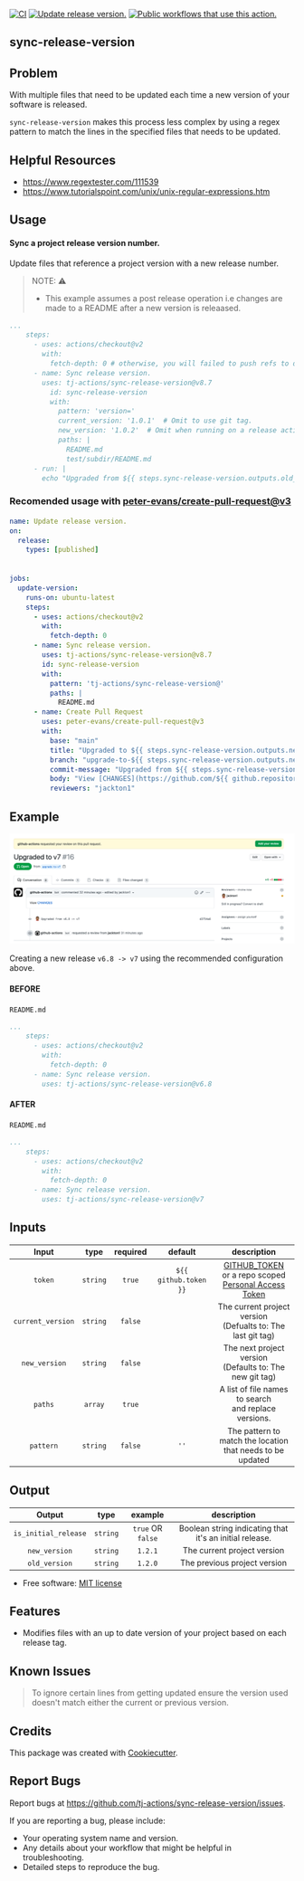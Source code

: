 [![CI](https://github.com/tj-actions/sync-release-version/workflows/CI/badge.svg)](https://github.com/tj-actions/sync-release-version/actions?query=workflow%3ACI)
[![Update release version.](https://github.com/tj-actions/sync-release-version/workflows/Update%20release%20version./badge.svg)](https://github.com/tj-actions/sync-release-version/actions?query=workflow%3A%22Update+release+version.%22) 
<a href="https://github.com/search?q=tj-actions+sync-release-version+path%3A.github%2Fworkflows+language%3AYAML&type=code" target="_blank" title="Public workflows that use this action."><img src="https://img.shields.io/endpoint?url=https%3A%2F%2Fapi-tj-actions.vercel.app%2Fapi%2Fgithub-actions%2Fused-by%3Faction%3Dtj-actions%2Fsync-release-version%26badge%3Dtrue" alt="Public workflows that use this action."></a>

sync-release-version
--------------------
Problem
-------
With multiple files that need to be updated each time a new version of your software is released.


`sync-release-version` makes this process less complex by using a regex pattern to match the lines in the specified files that needs to be updated.

Helpful Resources
------------------
- https://www.regextester.com/111539
- https://www.tutorialspoint.com/unix/unix-regular-expressions.htm

Usage
-----

#### Sync a project release version number.

Update files that reference a project version with a new release number.

> NOTE: ⚠️
> * This example assumes a post release operation i.e changes are made to a README after a new version is releaased.

```yaml
...
    steps:
      - uses: actions/checkout@v2
        with:
          fetch-depth: 0 # otherwise, you will failed to push refs to dest repo
      - name: Sync release version.
        uses: tj-actions/sync-release-version@v8.7
          id: sync-release-version
          with:
            pattern: 'version='
            current_version: '1.0.1'  # Omit to use git tag.
            new_version: '1.0.2'  # Omit when running on a release action.
            paths: |
              README.md
              test/subdir/README.md
      - run: |
        echo "Upgraded from ${{ steps.sync-release-version.outputs.old_version }} -> ${{ steps.sync-release-version.outputs.new_version }}" 
```


### Recomended usage with [peter-evans/create-pull-request@v3](https://github.com/peter-evans/create-pull-request)

```yaml
name: Update release version.
on:
  release:
    types: [published]


jobs:
  update-version:
    runs-on: ubuntu-latest
    steps:
      - uses: actions/checkout@v2
        with:
          fetch-depth: 0
      - name: Sync release version.
        uses: tj-actions/sync-release-version@v8.7
        id: sync-release-version
        with:
          pattern: 'tj-actions/sync-release-version@'
          paths: |
            README.md
      - name: Create Pull Request
        uses: peter-evans/create-pull-request@v3
        with:
          base: "main"
          title: "Upgraded to ${{ steps.sync-release-version.outputs.new_version }}"
          branch: "upgrade-to-${{ steps.sync-release-version.outputs.new_version }}"
          commit-message: "Upgraded from ${{ steps.sync-release-version.outputs.old_version }} -> ${{ steps.sync-release-version.outputs.new_version }}"
          body: "View [CHANGES](https://github.com/${{ github.repository }}/compare/${{ steps.sync-release-version.outputs.old_version }}...${{ steps.sync-release-version.outputs.new_version }})"
          reviewers: "jackton1"
```

Example
-------

![Sample](./Sample.png)

Creating a new release `v6.8 -> v7` using the recommended configuration above.

#### BEFORE

`README.md`
```yaml
...
    steps:
      - uses: actions/checkout@v2
        with:
          fetch-depth: 0
      - name: Sync release version.
        uses: tj-actions/sync-release-version@v6.8
```

#### AFTER
`README.md`
```yaml
...
    steps:
      - uses: actions/checkout@v2
        with:
          fetch-depth: 0
      - name: Sync release version.
        uses: tj-actions/sync-release-version@v7
```


Inputs
------

|   Input           |    type       |  required     |  default                | description                                                     |
|:-----------------:|:-------------:|:-------------:|:-----------------------:|:---------------------------------------------------------------:|
| `token`           |  `string`     |    `true`     | `${{ github.token }}`   | [GITHUB_TOKEN](https://docs.github.com/en/free-pro-team@latest/actions/reference/authentication-in-a-workflow#using-the-github_token-in-a-workflow) <br /> or a repo scoped <br /> [Personal Access Token](https://docs.github.com/en/free-pro-team@latest/github/authenticating-to-github/creating-a-personal-access-token)                            |
| `current_version` |  `string`     |    `false`    |                         | The current project version <br /> (Defualts to: The last git tag)     |
| `new_version`     |  `string`     |    `false`    |                         | The next project version <br /> (Defaults to: The new git tag)         |
| `paths`           |  `array`      |    `true`     |                         | A list of file names to search <br /> and replace versions.            |
| `pattern`         |  `string`     |    `false`    |    `''`                 | The pattern to match the location <br /> that needs to be updated      |



Output
------

|   Output         |    type     |  example              | description                   |
|:----------------:|:-----------:|:---------------------:|:-----------------------------:|
| `is_initial_release`    |  `string`   |    `true` OR `false`   |  Boolean string indicating that it's an initial release. |
| `new_version`    |  `string`   |    `1.2.1`            |  The current project version |
| `old_version`    |  `string`   |    `1.2.0`            |  The previous project version |



* Free software: [MIT license](LICENSE)

Features
--------

* Modifies files with an up to date version of your project based on each release tag.


Known Issues
------------
> To ignore certain lines from getting updated ensure the version used doesn't match either the current or previous version.


Credits
-------

This package was created with [Cookiecutter](https://github.com/cookiecutter/cookiecutter).



Report Bugs
-----------

Report bugs at https://github.com/tj-actions/sync-release-version/issues.

If you are reporting a bug, please include:

* Your operating system name and version.
* Any details about your workflow that might be helpful in troubleshooting.
* Detailed steps to reproduce the bug.
